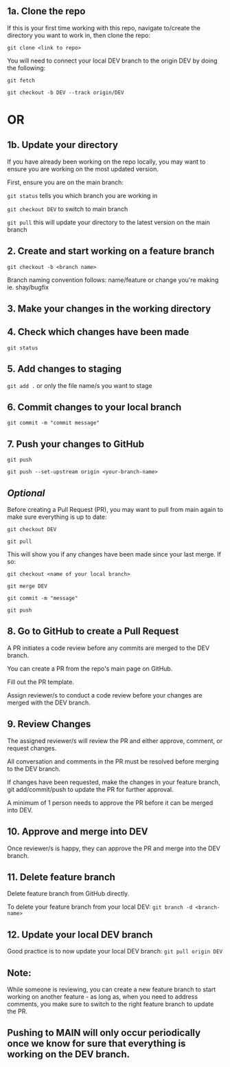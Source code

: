 ## 1a. Clone the repo 
If this is your first time working with this repo, navigate to/create the directory you want to work in, then clone the repo:

`git clone <link to repo>`

You will need to connect your local DEV branch to the origin DEV by doing the following:

`git fetch`

`git checkout -b DEV --track origin/DEV`

# OR

## 1b. Update your directory
If you have already been working on the repo locally, you may want to ensure you are working on the most updated version. 

First, ensure you are on the main branch:

`git status` tells you which branch you are working in 

`git checkout DEV` to switch to main branch

`git pull` this will update your directory to the latest version on the main branch

## 2. Create and start working on a feature branch 

`git checkout -b <branch name>`

Branch naming convention follows: name/feature or change you're making ie. shay/bugfix

## 3. Make your changes in the working directory

## 4. Check which changes have been made

`git status`

## 5. Add changes to staging

`git add .` or only the file name/s you want to stage

## 6. Commit changes to your local branch 

`git commit -m "commit message"`

## 7. Push your changes to GitHub

`git push`

`git push --set-upstream origin <your-branch-name>`

## *Optional* 
Before creating a Pull Request (PR), you may want to pull from main again to make sure everything is up to date:

`git checkout DEV`

`git pull`

This will show you if any changes have been made since your last merge. If so: 

`git checkout <name of your local branch>`

`git merge DEV`

`git commit -m "message"`

`git push`

## 8. Go to GitHub to create a Pull Request
A PR initiates a code review before any commits are merged to the DEV branch.

You can create a PR from the repo's main page on GitHub. 

Fill out the PR template.

Assign reviewer/s to conduct a code review before your changes are merged with the DEV branch.

## 9. Review Changes
The assigned reviewer/s will review the PR and either approve, comment, or request changes. 

All conversation and comments in the PR must be resolved before merging to the DEV branch. 

If changes have been requested, make the changes in your feature branch, git add/commit/push to update the PR for further approval. 

A minimum of 1 person needs to approve the PR before it can be merged into DEV.

## 10. Approve and merge into DEV
Once reviewer/s is happy, they can approve the PR and merge into the DEV branch.

## 11. Delete feature branch 
Delete feature branch from GitHub directly. 

To delete your feature branch from your local DEV:
`git branch -d <branch-name>`

## 12. Update your local DEV branch
Good practice is to now update your local DEV branch:
`git pull origin DEV`

##  Note: 
While someone is reviewing, you can create a new feature branch to start working on another feature - as long as, when you need to address comments, you make sure to switch to the right feature branch to update the PR.

## Pushing to MAIN will only occur periodically once we know for sure that everything is working on the DEV branch. 



